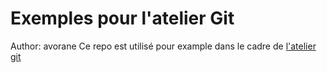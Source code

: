 # Exemples pour l'atelier Git
Author: avorane
Ce repo est utilisé pour example dans le cadre de [l'atelier git](
https://petrus-v.gitbooks.io/git-workshop/content/fr/)
